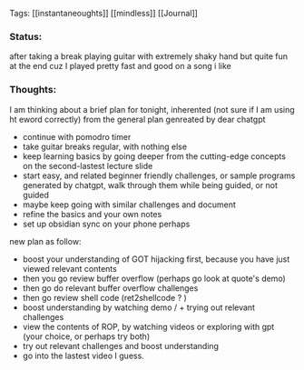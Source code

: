 
Tags: [[instantaneoughts]] [[mindless]] [[Journal]]
### Status:
after taking a break playing guitar with extremely shaky hand but quite fun at the end cuz I played pretty fast and good on a song i like 
### Thoughts:

I am thinking about a brief plan for tonight, inherented (not sure if I am using ht eword correctly) from the general plan genreated by dear chatgpt


- continue with pomodro timer
- take guitar breaks regular, with nothing else
- keep learning basics by going deeper from the cutting-edge concepts on the second-lastest lecture slide 
- start easy, and related beginner friendly challenges, or sample programs generated by chatgpt, walk through them while being guided, or not guided
- maybe keep going with similar challenges and document
- refine the basics and your own notes
- set up obsidian sync on your phone perhaps

new plan as follow:
- boost your understanding of GOT hijacking first, because you have just viewed relevant contents
- then you go review buffer overflow (perhaps go look at quote's demo)
- then go do relevant buffer overflow challenges
- then go review shell code (ret2shellcode ? )
- boost understanding by watching demo / + trying out relevant challenges
- view the contents of ROP, by watching videos or exploring with gpt (your choice, or perhaps try both)
- try out relevant challenges and boost understanding
- go into the lastest video I guess.



